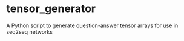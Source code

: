# tensor_generator
 A Python script to generate question-answer tensor arrays for use in seq2seq networks
